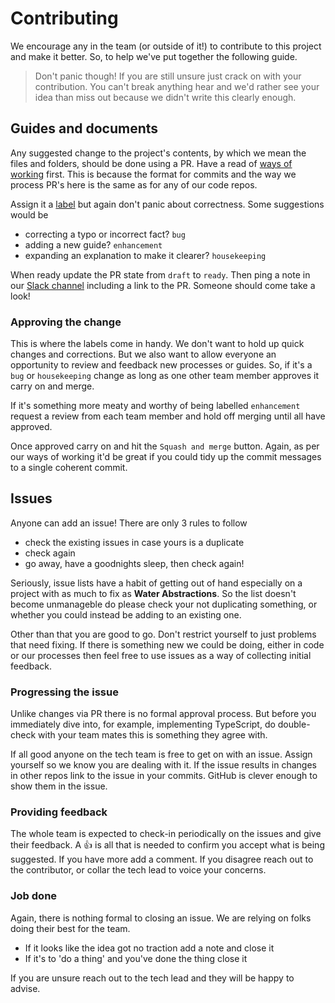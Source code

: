 # Contributing

We encourage any in the team (or outside of it!) to contribute to this project and make it better. So, to help we've put together the following guide.

> Don't panic though! If you are still unsure just crack on with your contribution. You can't break anything hear and we'd rather see your idea than miss out because we didn't write this clearly enough.

## Guides and documents

Any suggested change to the project's contents, by which we mean the files and folders, should be done using a PR. Have a read of [ways of working](/ways_of_working.md) first. This is because the format for commits and the way we process PR's here is the same as for any of our code repos.

Assign it a [label](https://docs.github.com/en/issues/using-labels-and-milestones-to-track-work/managing-labels) but again don't panic about correctness. Some suggestions would be

- correcting a typo or incorrect fact? `bug`
- adding a new guide? `enhancement`
- expanding an explanation to make it clearer? `housekeeping`

When ready update the PR state from `draft` to `ready`. Then ping a note in our [Slack channel](https://defra-digital.slack.com/archives/C03EW35SFEY) including a link to the PR. Someone should come take a look!

### Approving the change

This is where the labels come in handy. We don't want to hold up quick changes and corrections. But we also want to allow everyone an opportunity to review and feedback new processes or guides. So, if it's a `bug` or `housekeeping` change as long as one other team member approves it carry on and merge.

If it's something more meaty and worthy of being labelled `enhancement` request a review from each team member and hold off merging until all have approved.

Once approved carry on and hit the `Squash and merge` button. Again, as per our ways of working it'd be great if you could tidy up the commit messages to a single coherent commit.

## Issues

Anyone can add an issue! There are only 3 rules to follow

- check the existing issues in case yours is a duplicate
- check again
- go away, have a goodnights sleep, then check again!

Seriously, issue lists have a habit of getting out of hand especially on a project with as much to fix as **Water Abstractions**. So the list doesn't become unmanageble do please check your not duplicating something, or whether you could instead be adding to an existing one.

Other than that you are good to go. Don't restrict yourself to just problems that need fixing. If there is something new we could be doing, either in code or our processes then feel free to use issues as a way of collecting initial feedback.

### Progressing the issue

Unlike changes via PR there is no formal approval process. But before you immediately dive into, for example, implementing TypeScript, do double-check with your team mates this is something they agree with.

If all good anyone on the tech team is free to get on with an issue. Assign yourself so we know you are dealing with it. If the issue results in changes in other repos link to the issue in your commits. GitHub is clever enough to show them in the issue.

### Providing feedback

The whole team is expected to check-in periodically on the issues and give their feedback. A 👍 is all that is needed to confirm you accept what is being suggested. If you have more add a comment. If you disagree reach out to the contributor, or collar the tech lead to voice your concerns.

### Job done

Again, there is nothing formal to closing an issue. We are relying on folks doing their best for the team.

- If it looks like the idea got no traction add a note and close it
- If it's to 'do a thing' and you've done the thing close it

If you are unsure reach out to the tech lead and they will be happy to advise.
